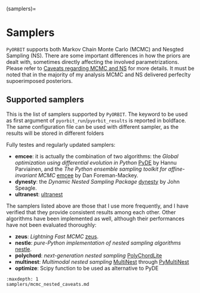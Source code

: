 (samplers)=

# Samplers

`PyORBIT` supports both Markov Chain Monte Carlo (MCMC) and Nesgted Sampling (NS). 
There are some important differences in how the priors are dealt with, sometimes directly affecting the involved parametrizations.
Please refer to [Caveats regarding MCMC and NS](mcmc_nested_caveats) for more details. 
It must be noted that in the majority of my analysis MCMC and NS delivered perfeclty supoerimposed posteriors.

## Supported samplers 
This is the list of samplers supported by `PyORBIT`. 
The keyword to be used as first argument of `pyorbit_run`/`pyorbit_results` is reported in boldface.
The same configuration file can be used with different sampler, as the results will be stored in different folders

Fully testes and regularly updated samplers:

- **emcee**: it is actually the combination of two algorithms: the *Global optimization using differential evolution in Python* [PyDE](https://github.com/hpparvi/PyDE) by Hannu Parviainen, and the *The Python ensemble sampling toolkit for affine-invariant MCMC* [emcee](https://emcee.readthedocs.io/en/stable/) by Dan Foreman-Mackey.
- **dynesty**: the *Dynamic Nested Sampling Package* [dynesty](https://dynesty.readthedocs.io/en/stable/) by John Speagle.
- **ultranest**: [ultranest](https://johannesbuchner.github.io/UltraNest/index.html)

The samplers listed above are those that I use more frequently, and I have verified that they provide consistent results among each other. Other algorithms have been implemented as well, although their performances have not been evaluated thoroughly:

- **zeus**: *Lightning Fast MCMC* [zeus](https://zeus-mcmc.readthedocs.io/en/latest/).
- **nestle**: *pure-Python implementation of nested sampling algorithms* [nestle](http://kylebarbary.com/nestle/).
- **polychord**: *next-generation nested sampling* [PolyChordLite](https://github.com/PolyChord/PolyChordLite)
- **multinest**: *Multimodal nested sampling* [MultiNest](https://github.com/farhanferoz/MultiNest) through [PyMultiNest](https://johannesbuchner.github.io/PyMultiNest/)
- **optimize**: Scipy function to be used as alternative to PyDE


```{toctree}
:maxdepth: 1
samplers/mcmc_nested_caveats.md
```